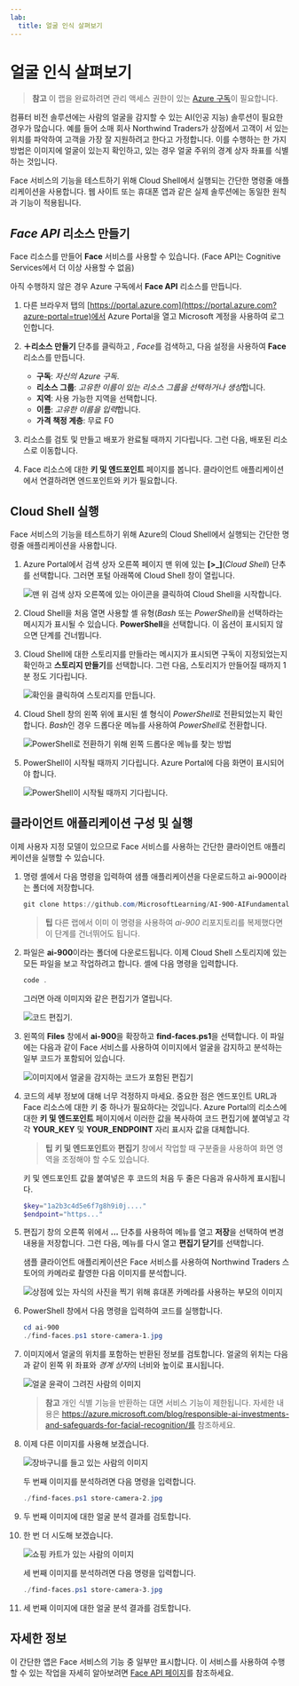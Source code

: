 ```yaml
---
lab:
  title: 얼굴 인식 살펴보기
---
```


# 얼굴 인식 살펴보기

> **참고** 이 랩을 완료하려면 관리 액세스 권한이 있는 [Azure 구독](https://azure.microsoft.com/free?azure-portal=true)이 필요합니다.

컴퓨터 비전 솔루션에는 사람의 얼굴을 감지할 수 있는 AI(인공 지능) 솔루션이 필요한 경우가 많습니다. 예를 들어 소매 회사 Northwind Traders가 상점에서 고객이 서 있는 위치를 파악하여 고객을 가장 잘 지원하려고 한다고 가정합니다. 이를 수행하는 한 가지 방법은 이미지에 얼굴이 있는지 확인하고, 있는 경우 얼굴 주위의 경계 상자 좌표를 식별하는 것입니다.

Face 서비스의 기능을 테스트하기 위해 Cloud Shell에서 실행되는 간단한 명령줄 애플리케이션을 사용합니다. 웹 사이트 또는 휴대폰 앱과 같은 실제 솔루션에는 동일한 원칙과 기능이 적용됩니다.

## *Face API* 리소스 만들기

Face 리소스를 만들어 **Face** 서비스를 사용할 수 있습니다. (Face API는 Cognitive Services에서 더 이상 사용할 수 없음)

아직 수행하지 않은 경우 Azure 구독에서 **Face API** 리소스를 만듭니다.

1. 다른 브라우저 탭의 [https://portal.azure.com](https://portal.azure.com?azure-portal=true)에서 Azure Portal을 열고 Microsoft 계정을 사용하여 로그인합니다.

1. **&#65291;리소스 만들기** 단추를 클릭하고 *, Face*를 검색하고, 다음 설정을 사용하여 **Face** 리소스를 만듭니다.
    - **구독**: *자신의 Azure 구독*.
    - **리소스 그룹**: *고유한 이름이 있는 리소스 그룹을 선택하거나 생성*합니다.
    - **지역**: 사용 가능한 지역을 선택합니다.
    - **이름**: *고유한 이름을 입력*합니다.
    - **가격 책정 계층**: 무료 F0

1. 리소스를 검토 및 만들고 배포가 완료될 때까지 기다립니다. 그런 다음, 배포된 리소스로 이동합니다.

1. Face 리소스에 대한 **키 및 엔드포인트** 페이지를 봅니다. 클라이언트 애플리케이션에서 연결하려면 엔드포인트와 키가 필요합니다.

## Cloud Shell 실행

Face 서비스의 기능을 테스트하기 위해 Azure의 Cloud Shell에서 실행되는 간단한 명령줄 애플리케이션을 사용합니다. 

1. Azure Portal에서 검색 상자 오른쪽 페이지 맨 위에 있는 **[>_]**(*Cloud Shell*) 단추를 선택합니다. 그러면 포털 아래쪽에 Cloud Shell 창이 열립니다. 

    ![맨 위 검색 상자 오른쪽에 있는 아이콘을 클릭하여 Cloud Shell을 시작합니다.](media/create-face-solutions/powershell-portal-guide-1.png)

1. Cloud Shell을 처음 열면 사용할 셸 유형(*Bash* 또는 *PowerShell*)을 선택하라는 메시지가 표시될 수 있습니다. **PowerShell**을 선택합니다. 이 옵션이 표시되지 않으면 단계를 건너뜁니다.  

1. Cloud Shell에 대한 스토리지를 만들라는 메시지가 표시되면 구독이 지정되었는지 확인하고 **스토리지 만들기**를 선택합니다. 그런 다음, 스토리지가 만들어질 때까지 1분 정도 기다립니다.

    ![확인을 클릭하여 스토리지를 만듭니다.](media/create-face-solutions/powershell-portal-guide-2.png)       

1. Cloud Shell 창의 왼쪽 위에 표시된 셸 형식이 *PowerShell*로 전환되었는지 확인합니다. *Bash*인 경우 드롭다운 메뉴를 사용하여 *PowerShell*로 전환합니다.

    ![PowerShell로 전환하기 위해 왼쪽 드롭다운 메뉴를 찾는 방법](media/create-face-solutions/powershell-portal-guide-3.png) 

1. PowerShell이 시작될 때까지 기다립니다. Azure Portal에 다음 화면이 표시되어야 합니다.  

    ![PowerShell이 시작될 때까지 기다립니다.](media/create-face-solutions/powershell-prompt.png)

## 클라이언트 애플리케이션 구성 및 실행

이제 사용자 지정 모델이 있으므로 Face 서비스를 사용하는 간단한 클라이언트 애플리케이션을 실행할 수 있습니다.

1. 명령 셸에서 다음 명령을 입력하여 샘플 애플리케이션을 다운로드하고 ai-900이라는 폴더에 저장합니다.

    ```PowerShell
    git clone https://github.com/MicrosoftLearning/AI-900-AIFundamentals ai-900
    ```

    > **팁** 다른 랩에서 이미 이 명령을 사용하여 *ai-900* 리포지토리를 복제했다면 이 단계를 건너뛰어도 됩니다.

1. 파일은 **ai-900**이라는 폴더에 다운로드됩니다. 이제 Cloud Shell 스토리지에 있는 모든 파일을 보고 작업하려고 합니다. 셸에 다음 명령을 입력합니다.

     ```PowerShell
    code .
    ```

    그러면 아래 이미지와 같은 편집기가 열립니다. 

    ![코드 편집기.](media/create-face-solutions/powershell-portal-guide-4.png) 

1. 왼쪽의 **Files** 창에서 **ai-900**을 확장하고 **find-faces.ps1**을 선택합니다. 이 파일에는 다음과 같이 Face 서비스를 사용하여 이미지에서 얼굴을 감지하고 분석하는 일부 코드가 포함되어 있습니다.

    ![이미지에서 얼굴을 감지하는 코드가 포함된 편집기](media/create-face-solutions/find-faces-code.png)

1. 코드의 세부 정보에 대해 너무 걱정하지 마세요. 중요한 점은 엔드포인트 URL과 Face 리소스에 대한 키 중 하나가 필요하다는 것입니다. Azure Portal의 리소스에 대한 **키 및 엔드포인트** 페이지에서 이러한 값을 복사하여 코드 편집기에 붙여넣고 각각 **YOUR_KEY** 및 **YOUR_ENDPOINT** 자리 표시자 값을 대체합니다.

    > **팁** **키 및 엔드포인트**와 **편집기** 창에서 작업할 때 구분줄을 사용하여 화면 영역을 조정해야 할 수도 있습니다.

    키 및 엔드포인트 값을 붙여넣은 후 코드의 처음 두 줄은 다음과 유사하게 표시됩니다.

    ```PowerShell
    $key="1a2b3c4d5e6f7g8h9i0j...."    
    $endpoint="https..."
    ```

1. 편집기 창의 오른쪽 위에서 **...** 단추를 사용하여 메뉴를 열고 **저장**을 선택하여 변경 내용을 저장합니다. 그런 다음, 메뉴를 다시 열고 **편집기 닫기**를 선택합니다.

    샘플 클라이언트 애플리케이션은 Face 서비스를 사용하여 Northwind Traders 스토어의 카메라로 촬영한 다음 이미지를 분석합니다.

    ![상점에 있는 자식의 사진을 찍기 위해 휴대폰 카메라를 사용하는 부모의 이미지](media/create-face-solutions/store-camera-1.jpg)

1. PowerShell 창에서 다음 명령을 입력하여 코드를 실행합니다.

    ```PowerShell
    cd ai-900
    ./find-faces.ps1 store-camera-1.jpg
    ```

1. 이미지에서 얼굴의 위치를 포함하는 반환된 정보를 검토합니다. 얼굴의 위치는 다음과 같이 왼쪽 위 좌표와 *경계 상자*의 너비와 높이로 표시됩니다.

    ![얼굴 윤곽이 그려진 사람의 이미지](media/create-face-solutions/store-camera-1-face.jpg)

    >**참고** 개인 식별 기능을 반환하는 대면 서비스 기능이 제한됩니다. 자세한 내용은 https://azure.microsoft.com/blog/responsible-ai-investments-and-safeguards-for-facial-recognition/를 참조하세요.

1. 이제 다른 이미지를 사용해 보겠습니다.

    ![장바구니를 들고 있는 사람의 이미지](media/create-face-solutions/store-camera-2.jpg)

    두 번째 이미지를 분석하려면 다음 명령을 입력합니다.

    ```PowerShell
    ./find-faces.ps1 store-camera-2.jpg
    ```

1. 두 번째 이미지에 대한 얼굴 분석 결과를 검토합니다.

1. 한 번 더 시도해 보겠습니다.

    ![쇼핑 카트가 있는 사람의 이미지](media/create-face-solutions/store-camera-3.jpg)

    세 번째 이미지를 분석하려면 다음 명령을 입력합니다.

    ```PowerShell
    ./find-faces.ps1 store-camera-3.jpg
    ```

1. 세 번째 이미지에 대한 얼굴 분석 결과를 검토합니다.

## 자세한 정보

이 간단한 앱은 Face 서비스의 기능 중 일부만 표시합니다. 이 서비스를 사용하여 수행할 수 있는 작업을 자세히 알아보려면 [Face API 페이지](https://azure.microsoft.com/en-us/products/cognitive-services/vision-services)를 참조하세요.
